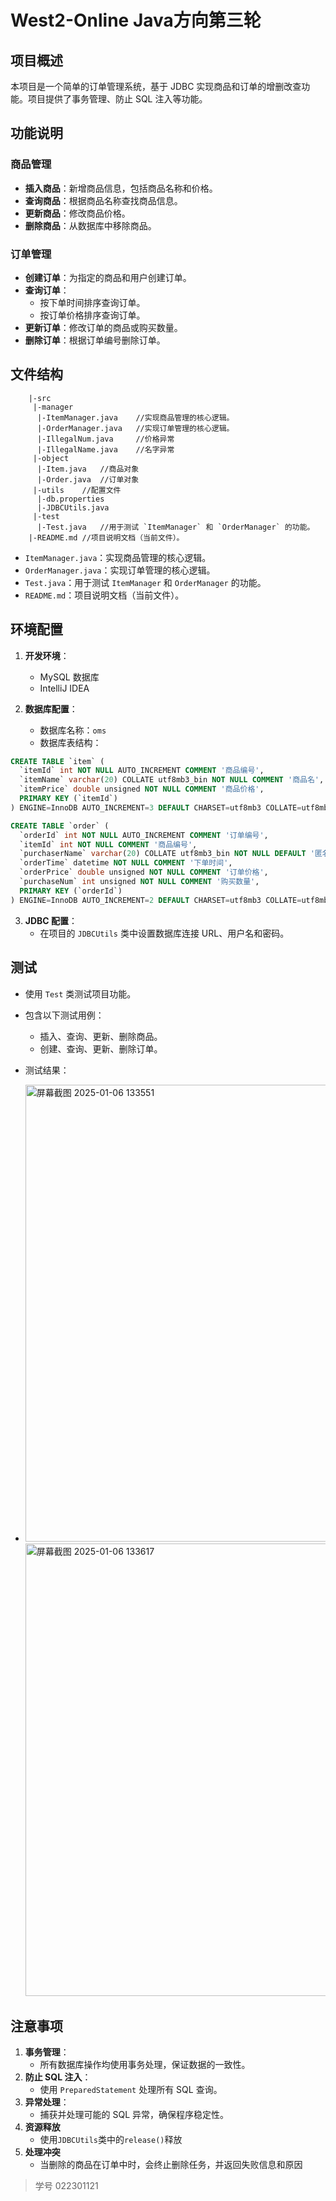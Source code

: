 # West2-Online Java方向第三轮

## 项目概述
本项目是一个简单的订单管理系统，基于 JDBC 实现商品和订单的增删改查功能。项目提供了事务管理、防止 SQL 注入等功能。

## 功能说明

### 商品管理
- **插入商品**：新增商品信息，包括商品名称和价格。
- **查询商品**：根据商品名称查找商品信息。
- **更新商品**：修改商品价格。
- **删除商品**：从数据库中移除商品。

### 订单管理
- **创建订单**：为指定的商品和用户创建订单。
- **查询订单**：
    - 按下单时间排序查询订单。
    - 按订单价格排序查询订单。
- **更新订单**：修改订单的商品或购买数量。
- **删除订单**：根据订单编号删除订单。

## 文件结构
```code
    |-src
     |-manager
      |-ItemManager.java    //实现商品管理的核心逻辑。
      |-OrderManager.java   //实现订单管理的核心逻辑。
      |-IllegalNum.java     //价格异常
      |-IllegalName.java    //名字异常
     |-object
      |-Item.java   //商品对象
      |-Order.java  //订单对象
     |-utils    //配置文件
      |-db.properties
      |-JDBCUtils.java
     |-test
      |-Test.java   //用于测试 `ItemManager` 和 `OrderManager` 的功能。
    |-README.md //项目说明文档（当前文件）。
```

- `ItemManager.java`：实现商品管理的核心逻辑。
- `OrderManager.java`：实现订单管理的核心逻辑。
- `Test.java`：用于测试 `ItemManager` 和 `OrderManager` 的功能。
- `README.md`：项目说明文档（当前文件）。

## 环境配置
1. **开发环境**：
    - MySQL 数据库
    - IntelliJ IDEA

2. **数据库配置**：
    - 数据库名称：`oms`
    - 数据库表结构：

```sql
CREATE TABLE `item` (
  `itemId` int NOT NULL AUTO_INCREMENT COMMENT '商品编号',
  `itemName` varchar(20) COLLATE utf8mb3_bin NOT NULL COMMENT '商品名',
  `itemPrice` double unsigned NOT NULL COMMENT '商品价格',
  PRIMARY KEY (`itemId`)
) ENGINE=InnoDB AUTO_INCREMENT=3 DEFAULT CHARSET=utf8mb3 COLLATE=utf8mb3_bin

CREATE TABLE `order` (
  `orderId` int NOT NULL AUTO_INCREMENT COMMENT '订单编号',
  `itemId` int NOT NULL COMMENT '商品编号',
  `purchaserName` varchar(20) COLLATE utf8mb3_bin NOT NULL DEFAULT '匿名' COMMENT '购买人姓名',
  `orderTime` datetime NOT NULL COMMENT '下单时间',
  `orderPrice` double unsigned NOT NULL COMMENT '订单价格',
  `purchaseNum` int unsigned NOT NULL COMMENT '购买数量',
  PRIMARY KEY (`orderId`)
) ENGINE=InnoDB AUTO_INCREMENT=2 DEFAULT CHARSET=utf8mb3 COLLATE=utf8mb3_bin
```

3. **JDBC 配置**：
    - 在项目的 `JDBCUtils` 类中设置数据库连接 URL、用户名和密码。

## 测试
- 使用 `Test` 类测试项目功能。
- 包含以下测试用例：
    - 插入、查询、更新、删除商品。
    - 创建、查询、更新、删除订单。
- 测试结果：
- 
  <img width="731" alt="屏幕截图 2025-01-06 133551" src="https://github.com/user-attachments/assets/24056cd2-f92b-447f-8e33-35bc42fb03b1" />

  <img width="724" alt="屏幕截图 2025-01-06 133617" src="https://github.com/user-attachments/assets/47b3569c-7503-45d2-8a1a-bbca62fb93dd" />



## 注意事项
1. **事务管理**：
    - 所有数据库操作均使用事务处理，保证数据的一致性。
2. **防止 SQL 注入**：
    - 使用 `PreparedStatement` 处理所有 SQL 查询。
3. **异常处理**：
    - 捕获并处理可能的 SQL 异常，确保程序稳定性。
4. **资源释放**
    - 使用`JDBCUtils`类中的`release()`释放
5. **处理冲突**
    - 当删除的商品在订单中时，会终止删除任务，并返回失败信息和原因
> 学号 022301121
